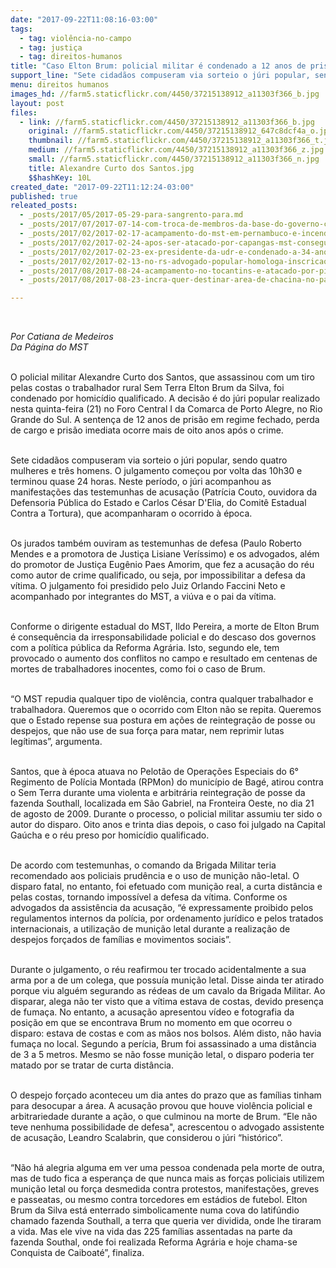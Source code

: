 ```yaml
---
date: "2017-09-22T11:08:16-03:00"
tags:
  - tag: violência-no-campo
  - tag: justiça
  - tag: direitos-humanos
title: "Caso Elton Brum: policial militar é condenado a 12 anos de prisão e a perda de cargo"
support_line: "Sete cidadãos compuseram via sorteio o júri popular, sendo quatro mulheres e três homens. O julgamento começou por volta das 10h30 e terminou quase 24 horas"
menu: direitos humanos
images_hd: //farm5.staticflickr.com/4450/37215138912_a11303f366_b.jpg
layout: post
files:
  - link: //farm5.staticflickr.com/4450/37215138912_a11303f366_b.jpg
    original: //farm5.staticflickr.com/4450/37215138912_647c8dcf4a_o.jpg
    thumbnail: //farm5.staticflickr.com/4450/37215138912_a11303f366_t.jpg
    medium: //farm5.staticflickr.com/4450/37215138912_a11303f366_z.jpg
    small: //farm5.staticflickr.com/4450/37215138912_a11303f366_n.jpg
    title: Alexandre Curto dos Santos.jpg
    $$hashKey: 10L
created_date: "2017-09-22T11:12:24-03:00"
published: true
releated_posts:
  - _posts/2017/05/2017-05-29-para-sangrento-para.md
  - _posts/2017/07/2017-07-14-com-troca-de-membros-da-base-do-governo-ccjc-rejeita-relatorio-de-denuncia-contra-temer.md
  - _posts/2017/02/2017-02-17-acampamento-do-mst-em-pernambuco-e-incendiado-por-capangas.md
  - _posts/2017/02/2017-02-24-apos-ser-atacado-por-capangas-mst-consegue-acordo-com-incra.md
  - _posts/2017/02/2017-02-23-ex-presidente-da-udr-e-condenado-a-34-anos-de-prisao-no-parana.md
  - _posts/2017/02/2017-02-13-no-rs-advogado-popular-homologa-inscricao-para-concorrer-a-ouvidoria-geral-da-defensoria-publica.md
  - _posts/2017/08/2017-08-24-acampamento-no-tocantins-e-atacado-por-pistoleiros.md
  - _posts/2017/08/2017-08-23-incra-quer-destinar-area-de-chacina-no-para-a-reforma-agraria.md

---
```

<p>&nbsp;</p>

<p><em>Por Catiana de Medeiros&nbsp;<br />
Da P&aacute;gina do MST&nbsp;</em></p>

<p><br />
O policial militar Alexandre Curto dos Santos, que assassinou com um tiro pelas costas o trabalhador rural Sem Terra Elton Brum da Silva, foi condenado por homic&iacute;dio qualificado. A decis&atilde;o &eacute; do j&uacute;ri popular realizado nesta quinta-feira (21) no Foro Central I da Comarca de Porto Alegre, no Rio Grande do Sul. A senten&ccedil;a de 12 anos de pris&atilde;o em regime fechado, perda de cargo e pris&atilde;o imediata ocorre mais de oito anos ap&oacute;s o crime.</p>

<p><br />
Sete cidad&atilde;os compuseram via sorteio o j&uacute;ri popular, sendo quatro mulheres e tr&ecirc;s homens. O julgamento come&ccedil;ou por volta das 10h30 e terminou quase 24 horas. Neste per&iacute;odo, o j&uacute;ri acompanhou as manifesta&ccedil;&otilde;es das testemunhas de acusa&ccedil;&atilde;o (Patr&iacute;cia Couto, ouvidora da Defensoria P&uacute;blica do Estado e Carlos C&eacute;sar D&#39;Elia, do Comit&ecirc; Estadual Contra a Tortura), que acompanharam o ocorrido &agrave; &eacute;poca.</p>

<p><br />
Os jurados tamb&eacute;m ouviram as testemunhas de defesa (Paulo Roberto Mendes e a promotora de Justi&ccedil;a Lisiane Ver&iacute;ssimo) e os advogados, al&eacute;m do promotor de Justi&ccedil;a Eug&ecirc;nio Paes Amorim, que fez a acusa&ccedil;&atilde;o do r&eacute;u como autor de crime qualificado, ou seja, por impossibilitar a defesa da v&iacute;tima. O julgamento foi presidido pelo Juiz Orlando Faccini Neto e acompanhado por integrantes do MST, a vi&uacute;va e o pai da v&iacute;tima.</p>

<p><br />
Conforme o dirigente estadual do MST, Ildo Pereira, a morte de Elton Brum &eacute; consequ&ecirc;ncia da irresponsabilidade policial e do descaso dos governos com a pol&iacute;tica p&uacute;blica da Reforma Agr&aacute;ria. Isto, segundo ele, tem provocado o aumento dos conflitos no campo e resultado em centenas de mortes de trabalhadores inocentes, como foi o caso de Brum.</p>

<p><br />
&ldquo;O MST repudia qualquer tipo de viol&ecirc;ncia, contra qualquer trabalhador e trabalhadora. Queremos que o ocorrido com Elton n&atilde;o se repita. Queremos que o Estado repense sua postura em a&ccedil;&otilde;es de reintegra&ccedil;&atilde;o de posse ou despejos, que n&atilde;o use de sua for&ccedil;a para matar, nem reprimir lutas leg&iacute;timas&rdquo;, argumenta.</p>

<p><br />
Santos, que &agrave; &eacute;poca atuava no Pelot&atilde;o de Opera&ccedil;&otilde;es Especiais do 6&deg; Regimento de Pol&iacute;cia Montada (RPMon) do munic&iacute;pio de Bag&eacute;, atirou contra o Sem Terra durante uma violenta e arbitr&aacute;ria reintegra&ccedil;&atilde;o de posse da fazenda Southall, localizada em S&atilde;o Gabriel, na Fronteira Oeste, no dia 21 de agosto de 2009. Durante o processo, o policial militar assumiu ter sido o autor do disparo. Oito anos e trinta dias depois, o caso foi julgado na Capital Ga&uacute;cha e o r&eacute;u preso por homic&iacute;dio qualificado.</p>

<p><br />
De acordo com testemunhas, o comando da Brigada Militar teria recomendado aos policiais prud&ecirc;ncia e o uso de muni&ccedil;&atilde;o n&atilde;o-letal. O disparo fatal, no entanto, foi efetuado com muni&ccedil;&atilde;o real, a curta dist&acirc;ncia e pelas costas, tornando imposs&iacute;vel a defesa da v&iacute;tima. Conforme os advogados da assist&ecirc;ncia da acusa&ccedil;&atilde;o, &ldquo;&eacute; expressamente proibido pelos regulamentos internos da pol&iacute;cia, por ordenamento jur&iacute;dico e pelos tratados internacionais, a utiliza&ccedil;&atilde;o de muni&ccedil;&atilde;o letal durante a realiza&ccedil;&atilde;o de despejos for&ccedil;ados de fam&iacute;lias e movimentos sociais&rdquo;.</p>

<p><br />
Durante o julgamento, o r&eacute;u reafirmou ter trocado acidentalmente a sua arma por a de um colega, que possu&iacute;a muni&ccedil;&atilde;o letal. Disse ainda ter atirado porque viu algu&eacute;m segurando as r&eacute;deas de um cavalo da Brigada Militar. Ao disparar, alega n&atilde;o ter visto que a v&iacute;tima estava de costas, devido presen&ccedil;a de fuma&ccedil;a. No entanto, a acusa&ccedil;&atilde;o apresentou v&iacute;deo e fotografia da posi&ccedil;&atilde;o em que se encontrava Brum no momento em que ocorreu o disparo: estava de costas e com as m&atilde;os nos bolsos. Al&eacute;m disto, n&atilde;o havia fuma&ccedil;a no local. Segundo a per&iacute;cia, Brum foi assassinado a uma dist&acirc;ncia de 3 a 5 metros. Mesmo se n&atilde;o fosse muni&ccedil;&atilde;o letal, o disparo poderia ter matado por se tratar de curta dist&acirc;ncia.</p>

<p><br />
O despejo for&ccedil;ado aconteceu um dia antes do prazo que as fam&iacute;lias tinham para desocupar a &aacute;rea. A acusa&ccedil;&atilde;o provou que houve viol&ecirc;ncia policial e arbitrariedade durante a a&ccedil;&atilde;o, o que culminou na morte de Brum. &ldquo;Ele n&atilde;o teve nenhuma possibilidade de defesa&quot;, acrescentou o advogado assistente de acusa&ccedil;&atilde;o, Leandro Scalabrin, que considerou o j&uacute;ri &ldquo;hist&oacute;rico&rdquo;.</p>

<p><br />
&ldquo;N&atilde;o h&aacute; alegria alguma em ver uma pessoa condenada pela morte de outra, mas de tudo fica a esperan&ccedil;a de que nunca mais as for&ccedil;as policiais utilizem muni&ccedil;&atilde;o letal ou for&ccedil;a desmedida contra protestos, manifesta&ccedil;&otilde;es, greves e passeatas, ou mesmo contra torcedores em est&aacute;dios de futebol. Elton Brum da Silva est&aacute; enterrado simbolicamente numa cova do latif&uacute;ndio chamado fazenda Southall, a terra que queria ver dividida, onde lhe tiraram a vida. Mas ele vive na vida das 225 fam&iacute;lias assentadas na parte da fazenda Southal, onde foi realizada Reforma Agr&aacute;ria e hoje chama-se Conquista de Caiboat&eacute;&rdquo;, finaliza.</p>

<div>&nbsp;</div>
